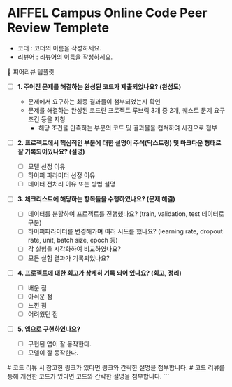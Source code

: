 # AIFFEL Campus Online Code Peer Review Templete
- 코더 : 코더의 이름을 작성하세요.
- 리뷰어 : 리뷰어의 이름을 작성하세요.


<aside>
🤔 피어리뷰 템플릿

- [ ]  **1. 주어진 문제를 해결하는 완성된 코드가 제출되었나요? (완성도)**
    - 문제에서 요구하는 최종 결과물이 첨부되었는지 확인
    - 문제를 해결하는 완성된 코드란 프로젝트 루브릭 3개 중 2개, 
    퀘스트 문제 요구조건 등을 지칭
        - 해당 조건을 만족하는 부분의 코드 및 결과물을 캡쳐하여 사진으로 첨부

- [ ]  **2. 프로젝트에서 핵심적인 부분에 대한 설명이 주석(닥스트링) 및 마크다운 형태로 잘 기록되어있나요? (설명)**
    - [ ]  모델 선정 이유
    - [ ]  하이퍼 파라미터 선정 이유
    - [ ]  데이터 전처리 이유 또는 방법 설명

- [ ]  **3. 체크리스트에 해당하는 항목들을 수행하였나요? (문제 해결)**
    - [ ]  데이터를 분할하여 프로젝트를 진행했나요? (train, validation, test 데이터로 구분)
    - [ ]  하이퍼파라미터를 변경해가며 여러 시도를 했나요? (learning rate, dropout rate, unit, batch size, epoch 등)
    - [ ]  각 실험을 시각화하여 비교하였나요?
    - [ ]  모든 실험 결과가 기록되었나요?

- [ ]  **4. 프로젝트에 대한 회고가 상세히 기록 되어 있나요? (회고, 정리)**
    - [ ]  배운 점
    - [ ]  아쉬운 점
    - [ ]  느낀 점
    - [ ]  어려웠던 점

- [ ]  **5.  앱으로 구현하였나요?**
    - [ ]  구현된 앱이 잘 동작한다.
    - [ ]  모델이 잘 동작한다.
</aside>
# 코드 리뷰 시 참고한 링크가 있다면 링크와 간략한 설명을 첨부합니다.
# 코드 리뷰를 통해 개선한 코드가 있다면 코드와 간략한 설명을 첨부합니다.
```

